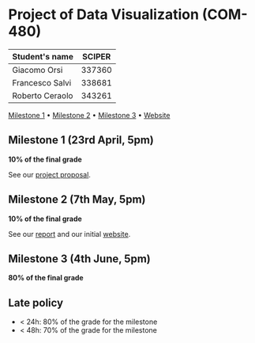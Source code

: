 # Project of Data Visualization (COM-480)

| Student's name | SCIPER |
| -------------- | ------ |
| Giacomo Orsi | 337360 |
| Francesco Salvi | 338681 |
| Roberto Ceraolo | 343261 |

[Milestone 1](#milestone-1) • [Milestone 2](#milestone-2) • [Milestone 3](#milestone-3) • [Website](https://com-480-data-visualization.github.io/project-2023-rail-runners/)

## Milestone 1 (23rd April, 5pm)

**10% of the final grade**

See our [project proposal](milestone1/README.md).

## Milestone 2 (7th May, 5pm)

**10% of the final grade**

See our [report](milestone2/rail_runners_Milestone_2.pdf) and our initial [website](https://com-480-data-visualization.github.io/project-2023-rail-runners/).

## Milestone 3 (4th June, 5pm)

**80% of the final grade**


## Late policy

- < 24h: 80% of the grade for the milestone
- < 48h: 70% of the grade for the milestone

